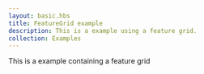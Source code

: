 ```yaml
---
layout: basic.hbs
title: FeatureGrid example
description: This is a example using a feature grid.
collection: Examples
---
```


This is a example containing a feature grid
